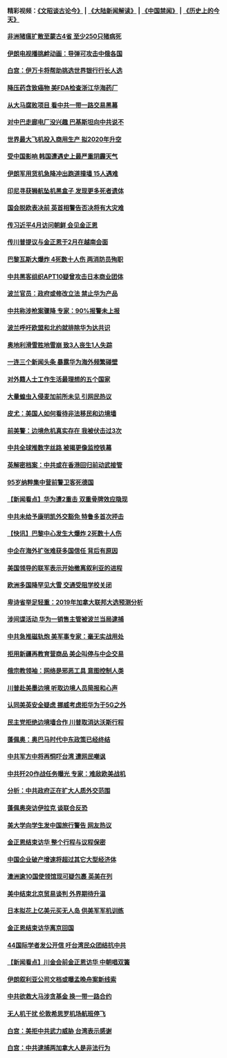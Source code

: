 #### 精彩视频：[《文昭谈古论今》](https://github.com/gfw-breaker/wenzhao/blob/master/README.md?t=01150931) | [《大陆新闻解读》](https://github.com/gfw-breaker/ntdtv-comedy/blob/master/README.md?t=01150931) | [《中国禁闻》](https://github.com/gfw-breaker/ntdtv-news/blob/master/README.md?t=01150931) | [《历史上的今天》](https://github.com/gfw-breaker/today-in-history/blob/master/README.md?t=01150931) 

#### [非洲猪瘟扩散至蒙古4省 至少250只猪病死](../pages/nsc418/n10976120.md?t=01150931) 

#### [伊朗电视播挑衅动画：导弹可攻击中俄各国](../pages/nsc418/n10976504.md?t=01150931) 

#### [白宫：伊万卡将帮助挑选世界银行行长人选](../pages/nsc418/n10976053.md?t=01150931) 

#### [降压药含致癌物 美FDA检查浙江华海药厂](../pages/nsc418/n10975949.md?t=01150931) 

#### [从大马腐败项目 看中共一带一路交易黑幕](../pages/nsc418/n10975091.md?t=01150931) 

#### [对中巴走廊电厂没兴趣 巴基斯坦向中共说不](../pages/nsc418/n10975898.md?t=01150931) 

#### [世界最大飞机投入商用生产 拟2020年升空](../pages/nsc418/n10975188.md?t=01150931) 

#### [受中国影响 韩国遭遇史上最严重阴霾天气](../pages/nsc418/n10974564.md?t=01150931) 

#### [伊朗军用货机急降冲出跑道撞墙 15人遇难](../pages/nsc418/n10974806.md?t=01150931) 

#### [印尼寻获狮航坠机黑盒子 发现更多死者遗体](../pages/nsc418/n10974514.md?t=01150931) 

#### [国会脱欧表决前 英首相警告否决将有大灾难](../pages/nsc418/n10974483.md?t=01150931) 

#### [传习近平4月访问朝鲜 会见金正恩](../pages/nsc418/n10974482.md?t=01150931) 

#### [传川普提议与金正恩于2月在越南会面](../pages/nsc418/n10974214.md?t=01150931) 

#### [巴黎瓦斯大爆炸 4死数十人伤 两消防员殉职](../pages/nsc418/n10973956.md?t=01150931) 

#### [中共黑客组织APT10疑曾攻击日本商业团体](../pages/nsc418/n10973309.md?t=01150931) 

#### [波兰官员：政府或修改立法 禁止华为产品](../pages/nsc418/n10973119.md?t=01150931) 

#### [中共称涉枪案骤降 专家：90%报警未上报](../pages/nsc418/n10972910.md?t=01150931) 

#### [波兰呼吁欧盟和北约就排除华为达共识](../pages/nsc418/n10972945.md?t=01150931) 

#### [奥地利滑雪胜地雪崩 致3人丧生1人失踪](../pages/nsc418/n10972686.md?t=01150931) 

#### [一连三个新闻头条 暴露华为海外频繁碰壁](../pages/nsc418/n10971567.md?t=01150931) 

#### [对外籍人士工作生活最理想的五个国家](../pages/nsc418/n10967253.md?t=01150931) 

#### [大量蝗虫入侵麦加前所未见 引网民热议](../pages/nsc418/n10971942.md?t=01150931) 

#### [皮尤：美国人如何看待非法移民和边境墙](../pages/nsc418/n10971472.md?t=01150931) 

#### [前美警：边境危机真实存在 我被伏击过3次](../pages/nsc418/n10971325.md?t=01150931) 

#### [中共全球推数字丝路 被揭更像监控铁幕](../pages/nsc418/n10971263.md?t=01150931) 

#### [英解密档案：中共或在香港回归前动武接管](../pages/nsc418/n10971281.md?t=01150931) 

#### [95岁纳粹集中营前警卫客死德国](../pages/nsc418/n10971172.md?t=01150931) 

#### [【新闻看点】华为遭2重击 双重骨牌效应隐现](../pages/nsc418/n10971234.md?t=01150931) 

#### [中共未给予康明凯外交豁免 特鲁多首次抨击](../pages/nsc418/n10970976.md?t=01150931) 

#### [【快讯】巴黎中心发生大爆炸 2死数十人伤](../pages/nsc418/n10970675.md?t=01150931) 

#### [中企在海外扩张难获多国信任 背后有原因](../pages/nsc418/n10969228.md?t=01150931) 

#### [美国领导的联军表示开始撤离叙利亚的进程](../pages/nsc418/n10969434.md?t=01150931) 

#### [欧洲多国降罕见大雪  交通受阻学校关闭](../pages/nsc418/n10969390.md?t=01150931) 

#### [卑诗省举足轻重：2019年加拿大联邦大选预测分析](../pages/nsc418/n10969417.md?t=01150931) 

#### [涉间谍活动 华为一销售主管被波兰当局逮捕](../pages/nsc418/n10968651.md?t=01150931) 

#### [中共急推磁轨炮 美军事专家：毫无实战用处](../pages/nsc418/n10968326.md?t=01150931) 

#### [拒用新疆再教育营商品 美企叫停与中企交易](../pages/nsc418/n10967266.md?t=01150931) 

#### [俄宗教领袖：网络是邪恶工具 意图控制人类](../pages/nsc418/n10967762.md?t=01150931) 

#### [川普赴美墨边境 听取边境人员简报和心声](../pages/nsc418/n10966781.md?t=01150931) 

#### [认同美英安全疑虑 挪威考虑拒华为于5G之外](../pages/nsc418/n10966374.md?t=01150931) 

#### [民主党拒绝边境墙合作 川普取消达沃斯行程](../pages/nsc418/n10966613.md?t=01150931) 

#### [蓬佩奥：奥巴马时代中东政策已经终结](../pages/nsc418/n10966603.md?t=01150931) 

#### [中共军方中将再恫吓台湾 遭网民嘲讽](../pages/nsc418/n10965590.md?t=01150931) 

#### [中共歼20作战任务曝光 专家：难敌欧美战机](../pages/nsc418/n10965390.md?t=01150931) 

#### [分析：中共政府正在扩大人质外交范围](../pages/nsc418/n10964360.md?t=01150931) 

#### [蓬佩奥突访伊拉克 谈联合反恐](../pages/nsc418/n10964356.md?t=01150931) 

#### [美大学向学生发中国旅行警告 网友热议](../pages/nsc418/n10964289.md?t=01150931) 

#### [金正恩结束访华 整个行程与议程保密](../pages/nsc418/n10964023.md?t=01150931) 

#### [中国企业破产增速将超过其它大型经济体](../pages/nsc418/n10964069.md?t=01150931) 

#### [澳洲逾10国使领馆现可疑包裹 英美在列](../pages/nsc418/n10963456.md?t=01150931) 

#### [美中结束北京贸易谈判 外界期待升温](../pages/nsc418/n10962435.md?t=01150931) 

#### [日本拟花上亿美元买无人岛 供美军军机训练](../pages/nsc418/n10963404.md?t=01150931) 

#### [金正恩结束访华离京回国](../pages/nsc418/n10963076.md?t=01150931) 

#### [44国际学者发公开信 吁台湾民众团结抗中共](../pages/nsc418/n10962186.md?t=01150931) 

#### [【新闻看点】川金会前金正恩访华 中朝唱双簧](../pages/nsc418/n10962061.md?t=01150931) 

#### [伊朗叙利亚公司文档或曝孟晚舟案新线索](../pages/nsc418/n10962067.md?t=01150931) 

#### [中共欲救大马涉贪基金 换一带一路合约](../pages/nsc418/n10962070.md?t=01150931) 

#### [无人机干扰 伦敦希思罗机场航班停飞](../pages/nsc418/n10962109.md?t=01150931) 

#### [白宫：美拒中共武力威胁 台湾表示感谢](../pages/nsc418/n10962051.md?t=01150931) 

#### [白宫：中共逮捕两加拿大人是非法行为](../pages/nsc418/n10962084.md?t=01150931) 

